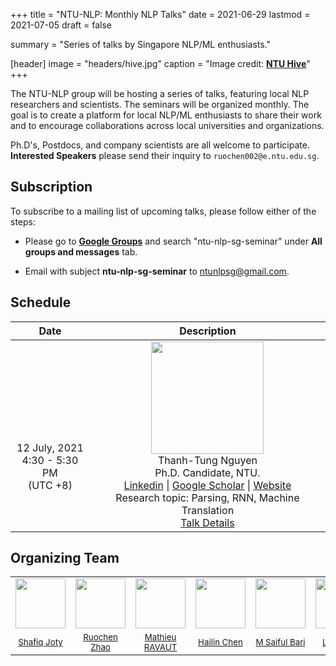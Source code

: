 +++
title = "NTU-NLP: Monthly NLP Talks"
date = 2021-06-29
lastmod = 2021-07-05
draft = false

summary = "Series of talks by Singapore NLP/ML enthusiasts."

[header]
image = "headers/hive.jpg"
caption = "Image credit: [**NTU Hive**](https://www.dezeen.com/2015/03/10/thomas-heatherwick-textured-tower-balconies-cpg-consultants-learning-hub-nanyang-technological-university-singapore/)"
+++

The NTU-NLP group will be hosting a series of talks, featuring local NLP researchers and scientists. The seminars will be organized monthly. The goal is to create a platform for local NLP/ML enthusiasts to share their work and to encourage collaborations across local universities and organizations.

Ph.D's, Postdocs, and company scientists are all welcome to participate. **Interested Speakers** please send their inquiry to `ruochen002@e.ntu.edu.sg`.

## Subscription

To subscribe to a mailing list of upcoming talks, please follow either of the steps:

- Please go to [**Google Groups**](http://groups.google.com) and search "ntu-nlp-sg-seminar" under **All groups and messages** tab.

- Email with subject **ntu-nlp-sg-seminar** to <ntunlpsg@gmail.com>.


## Schedule
<!-- ### Time: <span style="color:red">TBA</span> -->
| <center> Date </center> | <center>Description </center>|
|:------: | :-----------: |
|  <br> <br> <br> <br> <br> <p align="center"> 12 July, 2021 <br> 4:30 - 5:30 PM <br> (UTC +8) </p> |  <img class="img-circle" style="width: 180px;" src="../../person/thomas.jpg"> <br> Thanh-Tung Nguyen <br> Ph.D. Candidate, NTU. <br> [Linkedin](https://www.linkedin.com/in/tungngthanh/) \|  [Google Scholar](https://scholar.google.com/citations?user=NkKC6zYAAAAJ&hl=en) \| [Website](https://tungngthanh.github.io/) <br> Research topic: Parsing, RNN, Machine Translation <br> [Talk Details](../../talk/thomas) |


## Organizing Team
<!-- | | | |
| :---: | :---: | :---: |
|<img class="img-circle" style="width: 80px;" src="../../person/shafiq.jpg"> | <img class="img-circle" style="width: 80px;" src="../../person/ruochen.jpg"> | <img class="img-circle" style="width: 80px;" src="../../person/ravaut.jpg"> |
| [Shafiq Joty](https://raihanjoty.github.io/) | [Ruochen Zhao](https://www.linkedin.com/in/esther-ruochen-zhao-855357150/) | [Mathieu RAVAUT](https://www.linkedin.com/in/mravox/) |
| <img class="img-circle" style="width: 80px;" src="../../person/Chen.jpg"> | <img class="img-circle" style="width: 80px;" src="../../person/saiful.jpg"> | <img class="img-circle" style="width: 80px;" src="../../person/LinXiang.jpg"> |
| [Hailin Chen](https://www.linkedin.com/in/chenhailin/) | [M Saiful Bari](https://sbmaruf.github.io) | [Lin Xiang](https://shawnlimn.github.io) | -->


| | | | | | |
| :---: | :---: | :---: | :---: | :---: | :---: |
|<img class="img-circle" style="width: 80px;" src="../../person/shafiq.jpg"> | <img class="img-circle" style="width: 80px;" src="../../person/ruochen.jpg"> | <img class="img-circle" style="width: 80px;" src="../../person/ravaut.jpg"> | <img class="img-circle" style="width: 80px;" src="../../person/Chen.jpg"> | <img class="img-circle" style="width: 80px;" src="../../person/saiful.jpg"> | <img class="img-circle" style="width: 80px;" src="../../person/LinXiang.jpg"> |
| <small> [Shafiq Joty](https://raihanjoty.github.io/) </small> | <small> [Ruochen Zhao](https://www.linkedin.com/in/esther-ruochen-zhao-855357150/) </small>| <small>[Mathieu RAVAUT](https://www.linkedin.com/in/mravox/)</small> | <small>[Hailin Chen](https://www.linkedin.com/in/chenhailin/)</small> | <small>[M Saiful Bari](https://sbmaruf.github.io) | <small>[Lin Xiang](https://shawnlimn.github.io) </small>|

